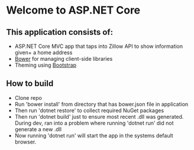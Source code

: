 # Welcome to ASP.NET Core


## This application consists of:

*   ASP.NET Core MVC app that taps into Zillow API to show information given+ a home address
*   [Bower](https://go.microsoft.com/fwlink/?LinkId=518004) for managing client-side libraries
*   Theming using [Bootstrap](https://go.microsoft.com/fwlink/?LinkID=398939)

## How to build
*   Clone repo 
*   Run 'bower install' from directory that has bower.json file in application
*   Then run 'dotnet restore' to collect required NuGet packages
*   Then run 'dotnet build' just to ensure most recent .dll was generated. During dev, ran
        into a problem where running 'dotnet run' did not generate a new .dll
*   Now running 'dotnet run' will start the app in the systems default browser. 

<!--## Run & Deploy

*   [Run your app](https://go.microsoft.com/fwlink/?LinkID=517851)
*   [Run tools such as EF migrations and more](https://go.microsoft.com/fwlink/?LinkID=517853)
*   [Publish to Microsoft Azure Web Apps](https://go.microsoft.com/fwlink/?LinkID=398609)-->

<!--We would love to hear your [feedback](https://go.microsoft.com/fwlink/?LinkId=518015)-->
